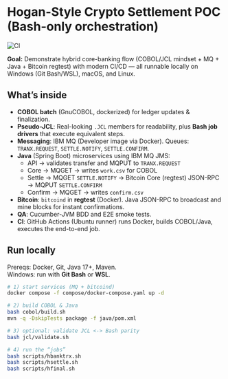 # Hogan-Style Crypto Settlement POC (Bash-only orchestration)

![CI](https://github.com/<your-username>/hogan-crypto-settlement-poc/actions/workflows/ci.yml/badge.svg)

**Goal:** Demonstrate hybrid core-banking flow (COBOL/JCL mindset + MQ + Java + Bitcoin regtest) with modern CI/CD — all runnable locally on Windows (Git Bash/WSL), macOS, and Linux.

## What’s inside

- **COBOL batch** (GnuCOBOL, dockerized) for ledger updates & finalization.
- **Pseudo-JCL**: Real-looking `.JCL` members for readability, plus **Bash job drivers** that execute equivalent steps.
- **Messaging**: IBM MQ (Developer image via Docker). Queues: `TRANX.REQUEST`, `SETTLE.NOTIFY`, `SETTLE.CONFIRM`.
- **Java** (Spring Boot) microservices using IBM MQ JMS:
  - API → validates transfer and MQPUT to `TRANX.REQUEST`
  - Core → MQGET → writes `work.csv` for COBOL
  - Settle → MQGET `SETTLE.NOTIFY` → Bitcoin Core (regtest) JSON-RPC → MQPUT `SETTLE.CONFIRM`
  - Confirm → MQGET → writes `confirm.csv`
- **Bitcoin**: `bitcoind` in **regtest** (Docker). Java JSON-RPC to broadcast and mine blocks for instant confirmations.
- **QA**: Cucumber-JVM BDD and E2E smoke tests.
- **CI**: GitHub Actions (Ubuntu runner) runs Docker, builds COBOL/Java, executes the end-to-end job.

## Run locally

Prereqs: Docker, Git, Java 17+, Maven.  
Windows: run with **Git Bash** or **WSL**.

```bash
# 1) start services (MQ + bitcoind)
docker compose -f compose/docker-compose.yaml up -d

# 2) build COBOL & Java
bash cobol/build.sh
mvn -q -DskipTests package -f java/pom.xml

# 3) optional: validate JCL <-> Bash parity
bash jcl/validate.sh

# 4) run the “jobs”
bash scripts/hbanktrx.sh
bash scripts/hsettle.sh
bash scripts/hfinal.sh
